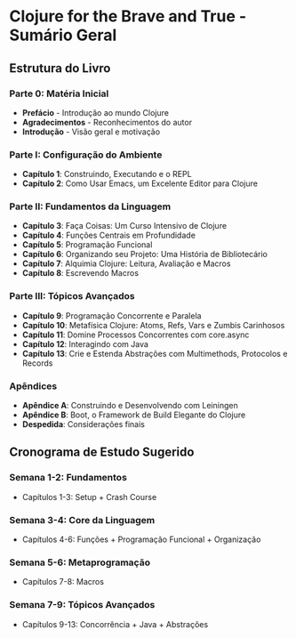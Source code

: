 # Clojure for the Brave and True - Sumário Geral

## Estrutura do Livro

### Parte 0: Matéria Inicial
- **Prefácio** - Introdução ao mundo Clojure
- **Agradecimentos** - Reconhecimentos do autor
- **Introdução** - Visão geral e motivação

### Parte I: Configuração do Ambiente
- **Capítulo 1**: Construindo, Executando e o REPL
- **Capítulo 2**: Como Usar Emacs, um Excelente Editor para Clojure

### Parte II: Fundamentos da Linguagem
- **Capítulo 3**: Faça Coisas: Um Curso Intensivo de Clojure
- **Capítulo 4**: Funções Centrais em Profundidade  
- **Capítulo 5**: Programação Funcional
- **Capítulo 6**: Organizando seu Projeto: Uma História de Bibliotecário
- **Capítulo 7**: Alquimia Clojure: Leitura, Avaliação e Macros
- **Capítulo 8**: Escrevendo Macros

### Parte III: Tópicos Avançados
- **Capítulo 9**: Programação Concorrente e Paralela
- **Capítulo 10**: Metafísica Clojure: Atoms, Refs, Vars e Zumbis Carinhosos
- **Capítulo 11**: Domine Processos Concorrentes com core.async
- **Capítulo 12**: Interagindo com Java
- **Capítulo 13**: Crie e Estenda Abstrações com Multimethods, Protocolos e Records

### Apêndices
- **Apêndice A**: Construindo e Desenvolvendo com Leiningen
- **Apêndice B**: Boot, o Framework de Build Elegante do Clojure
- **Despedida**: Considerações finais

## Cronograma de Estudo Sugerido

### Semana 1-2: Fundamentos
- Capítulos 1-3: Setup + Crash Course

### Semana 3-4: Core da Linguagem  
- Capítulos 4-6: Funções + Programação Funcional + Organização

### Semana 5-6: Metaprogramação
- Capítulos 7-8: Macros

### Semana 7-9: Tópicos Avançados
- Capítulos 9-13: Concorrência + Java + Abstrações